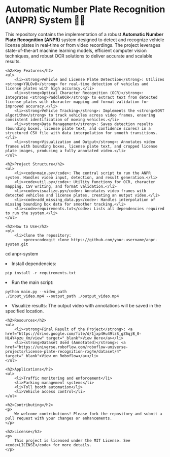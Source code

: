 <!DOCTYPE html>
<html lang="en">
<head>
    <meta charset="UTF-8">
    <meta name="viewport" content="width=device-width, initial-scale=1.0">
    <title>Automatic Number Plate Recognition (ANPR)</title>
</head>
<body>
    <h1>Automatic Number Plate Recognition (ANPR) System 🚗📸</h1>
    <p>
        This repository contains the implementation of a robust <strong>Automatic Number Plate Recognition (ANPR)</strong> system designed to detect and recognize vehicle license plates in real-time or from video recordings. 
        The project leverages state-of-the-art machine learning models, efficient computer vision techniques, and robust OCR solutions to deliver accurate and scalable results.
    </p>

    <h2>Key Features</h2>
    <ul>
        <li><strong>Vehicle and License Plate Detection</strong>: Utilizes <strong>YOLOv8</strong> for real-time detection of vehicles and license plates with high accuracy.</li>
        <li><strong>Optical Character Recognition (OCR)</strong>: Integrates <strong>PaddleOCR</strong> to extract text from detected license plates with character mapping and format validation for improved accuracy.</li>
        <li><strong>Vehicle Tracking</strong>: Implements the <strong>SORT algorithm</strong> to track vehicles across video frames, ensuring consistent identification of moving vehicles.</li>
        <li><strong>Data Management</strong>: Saves detection results (bounding boxes, license plate text, and confidence scores) in a structured CSV file with data interpolation for smooth transitions.</li>
        <li><strong>Visualization and Output</strong>: Annotates video frames with bounding boxes, license plate text, and cropped license plate images, producing a fully annotated video.</li>
    </ul>

    <h2>Project Structure</h2>
    <ul>
        <li><code>main.py</code>: The central script to run the ANPR system. Handles video input, detection, and result generation.</li>
        <li><code>util.py</code>: Utility functions for OCR, character mapping, CSV writing, and format validation.</li>
        <li><code>visualize.py</code>: Annotates video frames with detected vehicles and license plates, creating an output video.</li>
        <li><code>add_missing_data.py</code>: Handles interpolation of missing bounding box data for smoother tracking.</li>
        <li><code>requirements.txt</code>: Lists all dependencies required to run the system.</li>
    </ul>

    <h2>How to Use</h2>
    <ol>
        <li>Clone the repository:
            <pre><code>git clone https://github.com/your-username/anpr-system.git
cd anpr-system</code></pre>
        </li>
        <li>Install dependencies:
            <pre><code>pip install -r requirements.txt</code></pre>
        </li>
        <li>Run the main script:
            <pre><code>python main.py --video_path ./input_video.mp4 --output_path ./output_video.mp4</code></pre>
        </li>
        <li>Visualize results: The output video with annotations will be saved in the specified location.</li>
    </ol>

    <h2>Resources</h2>
    <ul>
        <li><strong>Final Result of the Project</strong>: <a href="https://drive.google.com/file/d/1jxp4Hu49lzS_gZ6qjB_0-HL4Y4pzu_Xm/view" target="_blank">View Here</a></li>
        <li><strong>Dataset Used (Annotated)</strong>: <a href="https://universe.roboflow.com/roboflow-universe-projects/license-plate-recognition-rxg4e/dataset/4" target="_blank">View on Roboflow</a></li>
    </ul>

    <h2>Applications</h2>
    <ul>
        <li>Traffic monitoring and enforcement</li>
        <li>Parking management systems</li>
        <li>Toll booth automation</li>
        <li>Vehicle access control</li>
    </ul>

    <h2>Contributing</h2>
    <p>
        We welcome contributions! Please fork the repository and submit a pull request with your changes or enhancements.
    </p>

    <h2>License</h2>
    <p>
        This project is licensed under the MIT License. See <code>LICENSE</code> for more details.
    </p>
</body>
</html>
